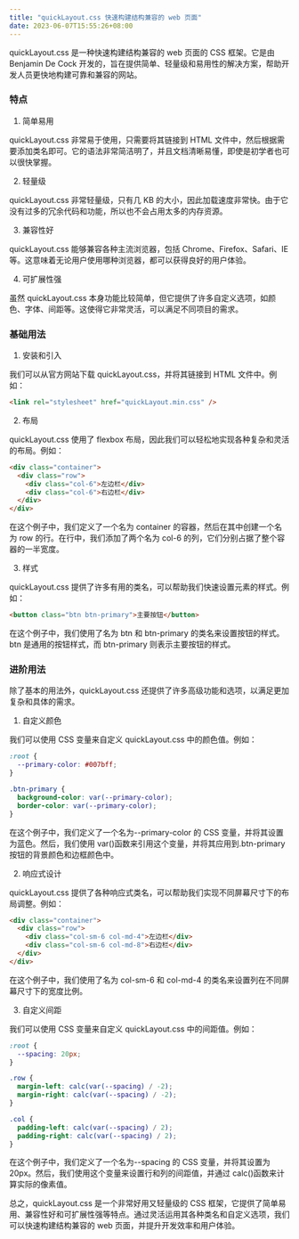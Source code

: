 ```yaml
---
title: "quickLayout.css 快速构建结构兼容的 web 页面"
date: 2023-06-07T15:55:26+08:00
---
```


quickLayout.css 是一种快速构建结构兼容的 web 页面的 CSS 框架。它是由 Benjamin De Cock 开发的，旨在提供简单、轻量级和易用性的解决方案，帮助开发人员更快地构建可靠和兼容的网站。

### 特点

1.  简单易用

quickLayout.css 非常易于使用，只需要将其链接到 HTML 文件中，然后根据需要添加类名即可。它的语法非常简洁明了，并且文档清晰易懂，即使是初学者也可以很快掌握。

2.  轻量级

quickLayout.css 非常轻量级，只有几 KB 的大小，因此加载速度非常快。由于它没有过多的冗余代码和功能，所以也不会占用太多的内存资源。

3.  兼容性好

quickLayout.css 能够兼容各种主流浏览器，包括 Chrome、Firefox、Safari、IE 等。这意味着无论用户使用哪种浏览器，都可以获得良好的用户体验。

4.  可扩展性强

虽然 quickLayout.css 本身功能比较简单，但它提供了许多自定义选项，如颜色、字体、间距等。这使得它非常灵活，可以满足不同项目的需求。

### 基础用法

1.  安装和引入

我们可以从官方网站下载 quickLayout.css，并将其链接到 HTML 文件中。例如：

```html
<link rel="stylesheet" href="quickLayout.min.css" />
```

2.  布局

quickLayout.css 使用了 flexbox 布局，因此我们可以轻松地实现各种复杂和灵活的布局。例如：

```html
<div class="container">
  <div class="row">
    <div class="col-6">左边栏</div>
    <div class="col-6">右边栏</div>
  </div>
</div>
```

在这个例子中，我们定义了一个名为 container 的容器，然后在其中创建一个名为 row 的行。在行中，我们添加了两个名为 col-6 的列，它们分别占据了整个容器的一半宽度。

3.  样式

quickLayout.css 提供了许多有用的类名，可以帮助我们快速设置元素的样式。例如：

```html
<button class="btn btn-primary">主要按钮</button>
```

在这个例子中，我们使用了名为 btn 和 btn-primary 的类名来设置按钮的样式。btn 是通用的按钮样式，而 btn-primary 则表示主要按钮的样式。

### 进阶用法

除了基本的用法外，quickLayout.css 还提供了许多高级功能和选项，以满足更加复杂和具体的需求。

1.  自定义颜色

我们可以使用 CSS 变量来自定义 quickLayout.css 中的颜色值。例如：

```css
:root {
  --primary-color: #007bff;
}

.btn-primary {
  background-color: var(--primary-color);
  border-color: var(--primary-color);
}
```

在这个例子中，我们定义了一个名为--primary-color 的 CSS 变量，并将其设置为蓝色。然后，我们使用 var()函数来引用这个变量，并将其应用到.btn-primary 按钮的背景颜色和边框颜色中。

2.  响应式设计

quickLayout.css 提供了各种响应式类名，可以帮助我们实现不同屏幕尺寸下的布局调整。例如：

```html
<div class="container">
  <div class="row">
    <div class="col-sm-6 col-md-4">左边栏</div>
    <div class="col-sm-6 col-md-8">右边栏</div>
  </div>
</div>
```

在这个例子中，我们使用了名为 col-sm-6 和 col-md-4 的类名来设置列在不同屏幕尺寸下的宽度比例。

3.  自定义间距

我们可以使用 CSS 变量来自定义 quickLayout.css 中的间距值。例如：

```css
:root {
  --spacing: 20px;
}

.row {
  margin-left: calc(var(--spacing) / -2);
  margin-right: calc(var(--spacing) / -2);
}

.col {
  padding-left: calc(var(--spacing) / 2);
  padding-right: calc(var(--spacing) / 2);
}
```

在这个例子中，我们定义了一个名为--spacing 的 CSS 变量，并将其设置为 20px。然后，我们使用这个变量来设置行和列的间距值，并通过 calc()函数来计算实际的像素值。

总之，quickLayout.css 是一个非常好用又轻量级的 CSS 框架，它提供了简单易用、兼容性好和可扩展性强等特点。通过灵活运用其各种类名和自定义选项，我们可以快速构建结构兼容的 web 页面，并提升开发效率和用户体验。
